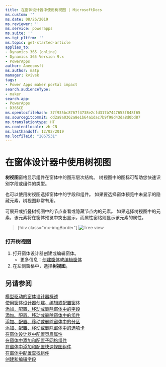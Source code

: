 ```yaml
---
title: 在窗体设计器中使用树视图 | MicrosoftDocs
ms.custom: ''
ms.date: 08/26/2019
ms.reviewer: ''
ms.service: powerapps
ms.suite: ''
ms.tgt_pltfrm: ''
ms.topic: get-started-article
applies_to:
- Dynamics 365 (online)
- Dynamics 365 Version 9.x
- PowerApps
author: Aneesmsft
ms.author: matp
manager: kvivek
tags:
- Power Apps maker portal impact
search.audienceType:
- maker
search.app:
- PowerApps
- D365CE
ms.openlocfilehash: 37f935bc8767f4738e2cfd317b7447653f848f65
ms.sourcegitcommit: dd2a8a0362a8e1b64a1dac7b9f98d43da8d0bd87
ms.translationtype: HT
ms.contentlocale: zh-CN
ms.lasthandoff: 12/02/2019
ms.locfileid: "2867531"
---
```

# <a name="using-the-tree-view-in-the-form-designer"></a>在窗体设计器中使用树视图
**树视图**窗格显示组件在窗体中的图形层次结构。 树视图中的图标可帮助您快速识别字段或组件的类型。 

也可以使用树视图选择窗体中的字段和组件。 如果要选择窗体预览中未显示的隐藏元素，树视图非常有用。 

可展开或折叠树视图中的节点查看或隐藏节点内的元素。 如果选择树视图中的元素，该元素将在窗体预览中突出显示，而属性窗格则显示该元素的属性。 

> [!div class="mx-imgBorder"] 
> ![](media/FormDesignerTreeView.png "Tree view")

### <a name="open-the-tree-view"></a>打开树视图 
1. 打开窗体设计器创建或编辑窗体。 
    - 更多信息：[创建窗体](create-and-edit-forms.md#create-a-form)或[编辑窗体](create-and-edit-forms.md#edit-a-form)
2. 在左侧窗格中，选择**树视图**。

## <a name="see-also"></a>另请参阅
[模型驱动的窗体设计器概述](form-designer-overview.md)  
[使用窗体设计器创建、编辑或配置窗体](create-and-edit-forms.md)  
[添加、配置、移动或删除窗体中的字段](add-move-or-delete-fields-on-form.md)  
[添加、配置、移动或删除窗体中的组件](add-move-configure-or-delete-components-on-form.md)  
[添加、配置、移动或删除窗体中的分区](add-move-or-delete-sections-on-form.md)  
[添加、配置、移动或删除窗体中的选项卡](add-move-or-delete-tabs-on-form.md)  
[在窗体设计器中配置页眉属性](form-designer-header-properties.md)  
[在窗体中添加和配置子网格组件](form-designer-add-configure-subgrid.md)  
[在窗体中添加和配置快速视图组件](form-designer-add-configure-quickview.md)  
[在窗体中配置查找组件](form-designer-add-configure-lookup.md)  
[创建和编辑字段](../common-data-service/create-edit-field-portal.md)  
